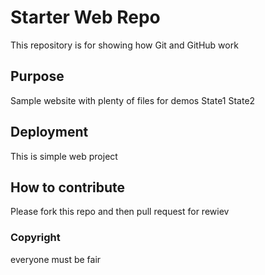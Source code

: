 # Starter Web Repo

This repository is for showing how Git and GitHub work

## Purpose

Sample website with plenty of files for demos
State1
State2

## Deployment
This is simple web project
## How to contribute
Please fork this repo and then pull request for rewiev

### Copyright
everyone must be fair

